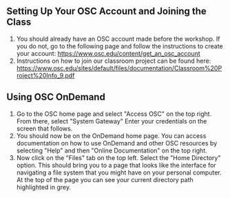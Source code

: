 ## Setting Up Your OSC Account and Joining the Class

1. You should already have an OSC account made before the workshop. If you do not, go to the following page and follow the instructions to create your account: https://www.osc.edu/content/get_an_osc_account
2. Instructions on how to join our classroom project can be found here: https://www.osc.edu/sites/default/files/documentation/Classroom%20Project%20Info_9.pdf

## Using OSC OnDemand

1. Go to the OSC home page and select "Access OSC" on the top right. From there, select "System Gateway" Enter your credentials on the screen that follows.
2. You should now be on the OnDemand home page. You can access documentation on how to use OnDemand and other OSC resources by selecting "Help" and then "Online Documentation" on the top right.
3. Now click on the "Files" tab on the top left. Select the "Home Directory" option. This should bring you to a page that looks like the interface for navigating a file system that you might have on your personal computer. At the top of the page you can see your current directory path highlighted in grey.
